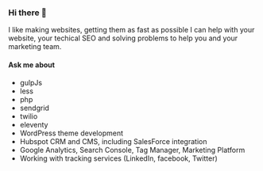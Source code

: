 ### Hi there 👋

I like making websites, getting them as fast as possible
I can help with your website, your techical SEO and solving problems to help you and your marketing team.

#### Ask me about

- gulpJs
- less
- php
- sendgrid
- twilio
- eleventy
- WordPress theme development
- Hubspot CRM and CMS, including SalesForce integration
- Google Analytics, Search Console, Tag Manager, Marketing Platform
- Working with tracking services (LinkedIn, facebook, Twitter)

<!--
**onebitrocket/onebitrocket** is a ✨ _special_ ✨ repository because its `README.md` (this file) appears on your GitHub profile.

Here are some ideas to get you started:

- 🔭 I’m currently working on ...
- 🌱 I’m currently learning ...
- 👯 I’m looking to collaborate on ...
- 🤔 I’m looking for help with ...
- 💬 Ask me about ...
- 📫 How to reach me: ...
- 😄 Pronouns: ...
- ⚡ Fun fact: ...
-->
